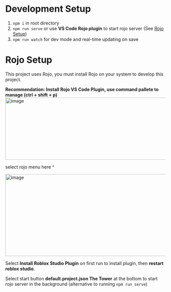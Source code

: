 # Development Setup

1. `npm i` in root directory
2. `npm run serve` or use **VS Code Rojo plugin** to start rojo server (See [Rojo Setup](#rojo-setup))
3. `npm run watch` for dev mode and real-time updating on save

# Rojo Setup
This project uses Rojo, you must install Rojo on your system to develop this project.

**Recommendation: Install Rojo VS Code Plugin, use command pallete to manage (ctrl + shift + p)**
<img width="708" height="195" alt="image" src="https://github.com/user-attachments/assets/5c57069a-42ba-4c48-b9ba-ecaa180b6de5" />

select rojo menu here ^

<img width="716" height="257" alt="image" src="https://github.com/user-attachments/assets/77fb14b3-8406-435e-aba9-4460fe94ab73" />

Select **Install Roblox Studio Plugin** on first run to install plugin, then **restart roblox studio**.

Select start button **default.project.json The Tower** at the bottom to start rojo server in the background (alternative to running `npm run serve`)

